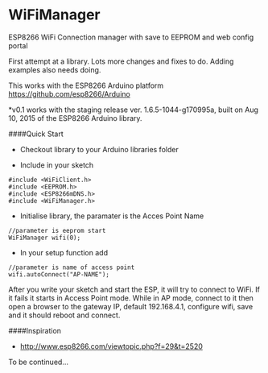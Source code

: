 # WiFiManager
ESP8266 WiFi Connection manager with save to EEPROM and web config portal

First attempt at a library. Lots more changes and fixes to do. Adding examples also needs doing.

This works with the ESP8266 Arduino platform https://github.com/esp8266/Arduino

*v0.1 works with the staging release ver. 1.6.5-1044-g170995a, built on Aug 10, 2015 of the ESP8266 Arduino library.

####Quick Start
- Checkout library to your Arduino libraries folder

- Include in your sketch

```Arduino
#include <WiFiClient.h>
#include <EEPROM.h>
#include <ESP8266mDNS.h>
#include <WiFiManager.h>
```

- Initialise library, the paramater is the Acces Point Name
```
//parameter is eeprom start
WiFiManager wifi(0);
```

- In your setup function add
```
//parameter is name of access point
wifi.autoConnect("AP-NAME");
```

After you write your sketch and start the ESP, it will try to connect to WiFi. If it fails it starts in Access Point mode.
While in AP mode, connect to it then open a browser to the gateway IP, default 192.168.4.1, configure wifi, save and it should reboot and connect.


####Inspiration
- http://www.esp8266.com/viewtopic.php?f=29&t=2520

To be continued...
